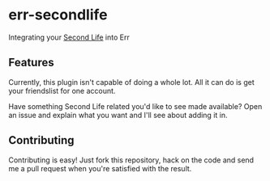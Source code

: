 err-secondlife
==============

Integrating your [Second Life](https://secondlife.com/) into Err

Features
--------

Currently, this plugin isn't capable of doing a whole lot. All it can do is get your friendslist for one account.

Have something Second Life related you'd like to see made available? Open an issue and explain what you want and I'll see about adding it in.

Contributing
------------

Contributing is easy! Just fork this repository, hack on the code and send me a pull request when you're satisfied with the result.
